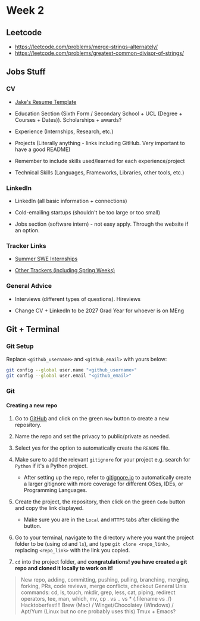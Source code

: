 # Week 2

## Leetcode

- https://leetcode.com/problems/merge-strings-alternately/
- https://leetcode.com/problems/greatest-common-divisor-of-strings/

## Jobs Stuff

### CV

- [Jake's Resume Template](https://www.overleaf.com/latex/templates/jakes-resume/syzfjbzwjncs)

- Education Section (Sixth Form / Secondary School + UCL (Degree + Courses + Dates)). Scholarships + awards?

- Experience (Internships, Research, etc.)

- Projects (Literally anything - links including GitHub. Very important to have a good README)

- Remember to include skills used/learned for each experience/project

- Technical Skills (Languages, Frameworks, Libraries, other tools, etc.)

### LinkedIn

- LinkedIn (all basic information + connections)

- Cold-emailing startups (shouldn't be too large or too small)

- Jobs section (software intern) - not easy apply. Through the website if an option.

### Tracker Links

- [Summer SWE Internships](https://bit.ly/trackertech)

- [Other Trackers (including Spring Weeks)](https://the-trackr.com/trackers/)

### General Advice

- Interviews (different types of questions). Hireviews

- Change CV + LinkedIn to be 2027 Grad Year for whoever is on MEng

## Git + Terminal

### Git Setup

Replace `<github_username>` and `<github_email>` with yours below:

```sh
git config --global user.name "<github_username>"
git config --global user.email "<github_email>"
```

### Git

#### Creating a new repo

1. Go to [GitHub](https://github.com/) and click on the green `New` button to create a new repository.

2. Name the repo and set the privacy to public/private as needed.

3. Select yes for the option to automatically create the `README` file.

4. Make sure to add the relevant `gitignore` for your project e.g. search for `Python` if it's a Python project.
   - After setting up the repo, refer to [gitignore.io](https://www.toptal.com/developers/gitignore/) to automatically create a larger gitignore with more coverage for different OSes, IDEs, or Programming Languages.

5. Create the project, the repository, then click on the green `Code` button and copy the link displayed.
   - Make sure you are in the `Local` and `HTTPS` tabs after clicking the button.

6. Go to your terminal, navigate to the directory where you want the project folder to be (using `cd` and `ls`), and type `git clone <repo_link>`, replacing `<repo_link>` with the link you copied.

7. `cd` into the project folder, and **congratulations! you have created a git repo and cloned it locally to work on it!**



> New repo, adding, committing, pushing, pulling, branching, merging, forking, PRs, code reviews, merge conflicts, checkout
> General Unix commands: cd, ls, touch, mkdir, grep, less, cat, piping, redirect operators, tee, man, which, mv, cp
> . vs .. vs * (.filename vs ./)
> Hacktoberfest!!!
> Brew (Mac) / Winget/Chocolatey (Windows) / Apt/Yum (Linux but no one probably uses this)
> Tmux + Emacs?
